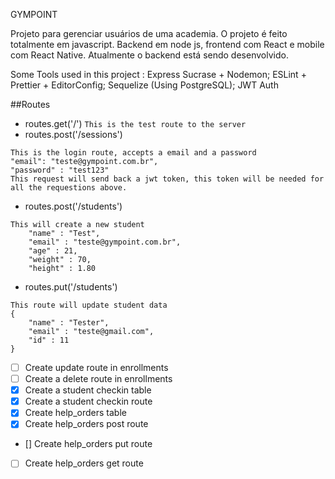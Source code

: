 GYMPOINT

Projeto para gerenciar usuários de uma academia.
O projeto é feito totalmente em javascript.
Backend em node js, frontend com React e mobile com React Native.
Atualmente o backend está sendo desenvolvido.

Some Tools used in this project :
Express
Sucrase + Nodemon;
ESLint + Prettier + EditorConfig;
Sequelize (Using PostgreSQL);
JWT Auth

##Routes

- routes.get('/')
  `This is the test route to the server`
- routes.post('/sessions')

```
This is the login route, accepts a email and a password
"email": "teste@gympoint.com.br",
"password" : "test123"
This request will send back a jwt token, this token will be needed for all the requestions above.
```

- routes.post('/students')

```
This will create a new student
	"name" : "Test",
	"email" : "teste@gympoint.com.br",
	"age" : 21,
	"weight" : 70,
	"height" : 1.80
```

- routes.put('/students')

```
This route will update student data
{
	"name" : "Tester",
	"email" : "teste@gmail.com",
	"id" : 11
}
```

- [ ] Create update route in enrollments
- [ ] Create a delete route in enrollments
- [x] Create a student checkin table
- [x] Create a student checkin route
- [x] Create help_orders table
- [x] Create help_orders post route
- [] Create help_orders put route
- [ ] Create help_orders get route
